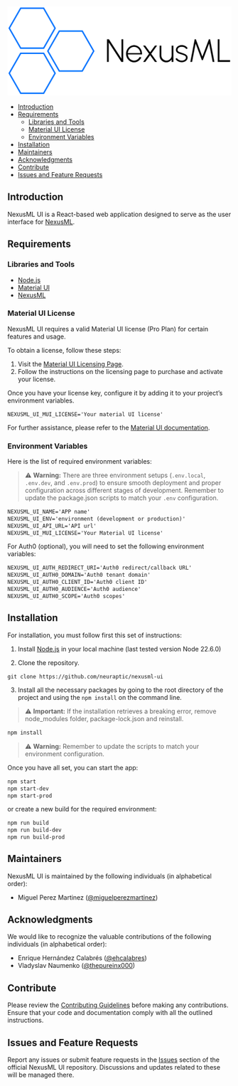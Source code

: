 <p align="center">
  <img src="public/media/LOGO_WITH_NAME.svg" alt="Logo" height="200">
</p>

- [Introduction](#introduction)
- [Requirements](#requirements)
  - [Libraries and Tools](#libraries-and-tools)
  - [Material UI License](#material-ui-license)
  - [Environment Variables](#environment-variables)
- [Installation](#installation)
- [Maintainers](#maintainers)
- [Acknowledgments](#acknowledgments)
- [Contribute](#contribute)
- [Issues and Feature Requests](#issues-and-feature-requests)

## Introduction

NexusML UI is a React-based web application designed to serve as the user interface for [NexusML](https://github.com/neuraptic/nexusml).

## Requirements

### Libraries and Tools

* [Node.js](https://nodejs.org/en)
* [Material UI](https://mui.com/material-ui/getting-started/installation/)
* [NexusML](https://github.com/neuraptic/nexusml)

### Material UI License

NexusML UI requires a valid Material UI license (Pro Plan) for certain features and usage.

To obtain a license, follow these steps:

1. Visit the [Material UI Licensing Page](https://mui.com/store/items/mui-x-pro/).
2. Follow the instructions on the licensing page to purchase and activate your license.

Once you have your license key, configure it by adding it to your project’s environment variables.

```
NEXUSML_UI_MUI_LICENSE='Your material UI license'
```

For further assistance, please refer to the [Material UI documentation](https://mui.com/getting-started/installation/).

### Environment Variables

Here is the list of required environment variables:

> ⚠️ **Warning:** There are three environment setups (```.env.local```, ```.env.dev```, and ```.env.prod```) to ensure smooth deployment and proper configuration across different stages of development. Remember to update the package.json scripts to match your ```.env``` configuration.

```
NEXUSML_UI_NAME='APP name'
NEXUSML_UI_ENV='environment (development or production)'
NEXUSML_UI_API_URL='API url'
NEXUSML_UI_MUI_LICENSE='Your Material UI license'
```

For Auth0 (optional), you will need to set the following environment variables:

```
NEXUSML_UI_AUTH_REDIRECT_URI='Auth0 redirect/callback URL'
NEXUSML_UI_AUTH0_DOMAIN='Auth0 tenant domain'
NEXUSML_UI_AUTH0_CLIENT_ID='Auth0 client ID'
NEXUSML_UI_AUTH0_AUDIENCE='Auth0 audience'
NEXUSML_UI_AUTH0_SCOPE='Auth0 scopes'
```

## Installation

For installation, you must follow first this set of instructions:

1. Install [Node.js](https://nodejs.org/en) in your local machine (last tested version Node 22.6.0)

2. Clone the repository.

```
git clone https://github.com/neuraptic/nexusml-ui
```

3. Install all the necessary packages by going to the root directory of the project and using the `npm install` on the command line.

> ⚠️ **Important:**
If the installation retrieves a breaking error, remove node_modules folder, package-lock.json and reinstall.

```javascript
npm install
```

> ⚠️ **Warning:** Remember to update the scripts to match your environment configuration.

Once you have all set, you can start the app:

```
npm start
npm start-dev
npm start-prod
```

or create a new build for the required environment:

```
npm run build
npm run build-dev
npm run build-prod
```

## Maintainers

NexusML UI is maintained by the following individuals (in alphabetical order):

- Miguel Perez Martinez ([@miguelperezmartinez](https://github.com/MiguelPerezMartinez))

## Acknowledgments

We would like to recognize the valuable contributions of the following individuals (in alphabetical order):

- Enrique Hernández Calabrés ([@ehcalabres](https://github.com/ehcalabres))
- Vladyslav Naumenko ([@thepureinx000](https://github.com/thepureinx000))


## Contribute

Please review the [Contributing Guidelines](CONTRIBUTING.md) before making any contributions. Ensure that your code 
and documentation comply with all the outlined instructions.

## Issues and Feature Requests

Report any issues or submit feature requests in the [Issues](https://github.com/neuraptic/nexusml-ui/issues) section 
of the official NexusML UI repository. Discussions and updates related to these will be managed there.
